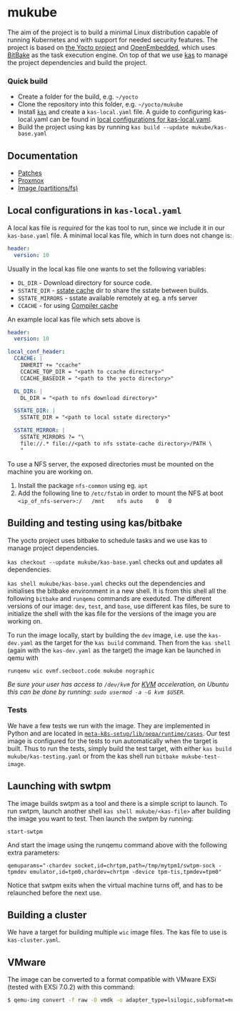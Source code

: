 # mukube

The aim of the project is to build a minimal Linux distribution capable of running Kubernetes and with support for needed security features. The project is based on [the Yocto project](https://www.yoctoproject.org/) and [OpenEmbedded](http://www.openembedded.org/wiki/Main_Page), which uses [BitBake](https://www.yoctoproject.org/docs/latest/bitbake-user-manual/bitbake-user-manual.html) as the task execution engine. On top of that we use [kas](https://kas.readthedocs.io/en/latest/userguide.html#usage) to manage the project dependencies and build the project.

### Quick build
* Create a folder for the build, e.g. `~/yocto`
* Clone the repository into this folder, e.g. `~/yocto/mukube`
* Install [`kas`](https://kas.readthedocs.io/en/latest/userguide.html#dependencies-installation) and create a `kas-local.yaml` file. A guide to configuring kas-local.yaml can be found in [local configurations for kas-local.yaml](#local-configurations-in-kas-localyaml).
* Build the project using kas by running `kas build --update mukube/kas-base.yaml`

## Documentation

* [Patches](docs/patches.md)
* [Proxmox](docs/proxmox.md)
* [Image (partitions/fs)](docs/image.md)

## Local configurations in `kas-local.yaml`
A local kas file is _required_ for the kas tool to run, since we include it in our `kas-base.yaml` file. A minimal local kas file, which in turn does not change is: 
```yaml
header:
  version: 10
```
Usually in the local kas file one wants to set the following variables:
* `DL_DIR` - Download directory for source code.
* `SSTATE_DIR` - [sstate cache](https://www.yoctoproject.org/docs/latest/mega-manual/mega-manual.html#setscene-tasks-and-shared-state) dir to share the sstate between builds.
* `SSTATE_MIRRORS` - sstate available remotely at eg. a nfs server 
* `CCACHE` - for using [Compiler cache](https://ccache.dev/)

An example local kas file which sets above is
```yaml
header:
  version: 10

local_conf_header:
  CCACHE: | 
    INHERIT += "ccache"
    CCACHE_TOP_DIR = "<path to ccache directory>"
    CCACHE_BASEDIR = "<path to the yocto directory>"

  DL_DIR: |
    DL_DIR = "<path to nfs download directory>"

  SSTATE_DIR: |
    SSTATE_DIR = "<path to local sstate directory>"

  SSTATE_MIRROR: | 
    SSTATE_MIRRORS ?= "\
    file://.* file://<path to nfs sstate-cache directory>/PATH \
    "
``` 

To use a NFS server, the exposed directories must be mounted on the machine you are working on. 
1. Install the package `nfs-common` using eg. `apt`
2. Add the following line to `/etc/fstab` in order to mount the NFS at boot `<ip_of_nfs-server>:/	/mnt	nfs	auto	0	0` 

## Building and testing using kas/bitbake 

The yocto project uses bitbake to schedule tasks and we use kas to manage project dependencies. 

`kas checkout --update mukube/kas-base.yaml` checks out and updates all dependencies.

`kas shell mukube/kas-base.yaml` checks out the dependencies and initialises the bitbake environment in a new shell. It is from this shell all the following `bitbake` and `runqemu` commands are exeduted. The different versions of our image: `dev`, `test`, and `base`, use different kas files, be sure to initialize the shell with the kas file for the versions of the image you are working on.

To run the image locally, start by building the `dev` image, i.e. use the `kas-dev.yaml` as the target for the `kas build` command. Then from the `kas shell` (again with the `kas-dev.yaml` as the target) the image kan be launched in qemu with  

`runqemu wic ovmf.secboot.code mukube nographic`

*Be sure your user has access to `/dev/kvm` for [KVM](https://en.wikipedia.org/wiki/Kernel-based_Virtual_Machine) acceleration, on Ubuntu this can be done by running: `sudo usermod -a -G kvm $USER`.*

### Tests 
We have a few tests we run with the image. They are implemented in Python and are located in [`meta-k8s-setup/lib/oeqa/runtime/cases`](meta-k8s-setup/lib/oeqa/runtime/cases). Our test image is configured for the tests to run automatically when the target is built. Thus to run the tests, simply build the test target, with either `kas build mukube/kas-testing.yaml` or from the kas shell run `bitbake mukube-test-image`.

## Launching with swtpm
The image builds swtpm as a tool and there is a simple script to launch. To run swtpm, launch another shell `kas shell mukube/<kas-file>` after building the image you want to test. Then launch the swtpm by running:

`start-swtpm`

And start the image using the runqemu command above with the following extra parameters: 

`qemuparams="-chardev socket,id=chrtpm,path=/tmp/mytpm1/swtpm-sock -tpmdev emulator,id=tpm0,chardev=chrtpm -device tpm-tis,tpmdev=tpm0"`

Notice that swtpm exits when the virtual machine turns off, and has to be relaunched before the next use.

## Building a cluster
We have a target for building multiple `wic` image files. The kas file to use is `kas-cluster.yaml`. 

## VMware
The image can be converted to a format compatible with VMware EXSi (tested with EXSi 7.0.2) with this command:
```sh
$ qemu-img convert -f raw -O vmdk -o adapter_type=lsilogic,subformat=monolithicFlat,compat6 mukube-dev-image-mukube.wic mukube-dev-image-mukube.vmdk
```
